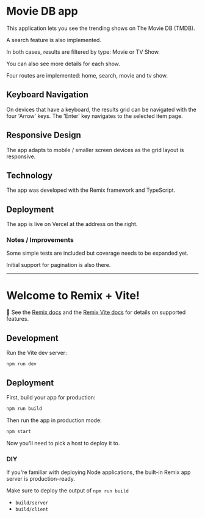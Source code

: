 # Movie DB app

This application lets you see the trending shows on The Movie DB (TMDB).

A search feature is also implemented.  

In both cases, results are filtered by type: Movie or TV Show.

You can also see more details for each show.

Four routes are implemented: home, search, movie and tv show.

## Keyboard Navigation

On devices that have a keyboard, the results grid can be navigated with the four 'Arrow' keys. The 'Enter' key navigates to the selected item page.

## Responsive Design

The app adapts to mobile / smaller screen devices as the grid layout is responsive.

## Technology

The app was developed with the Remix framework and TypeScript.

## Deployment

The app is live on Vercel at the address on the right.

### Notes / Improvements

Some simple tests are included but coverage needs to be expanded yet.

Initial support for pagination is also there.

-----------------------------------------------

# Welcome to Remix + Vite!

📖 See the [Remix docs](https://remix.run/docs) and the [Remix Vite docs](https://remix.run/docs/en/main/future/vite) for details on supported features.

## Development

Run the Vite dev server:

```shellscript
npm run dev
```

## Deployment

First, build your app for production:

```sh
npm run build
```

Then run the app in production mode:

```sh
npm start
```

Now you'll need to pick a host to deploy it to.

### DIY

If you're familiar with deploying Node applications, the built-in Remix app server is production-ready.

Make sure to deploy the output of `npm run build`

- `build/server`
- `build/client`
